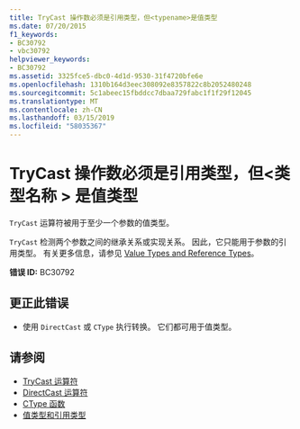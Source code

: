 ```yaml
---
title: TryCast 操作数必须是引用类型，但<typename>是值类型
ms.date: 07/20/2015
f1_keywords:
- BC30792
- vbc30792
helpviewer_keywords:
- BC30792
ms.assetid: 3325fce5-dbc0-4d1d-9530-31f4720bfe6e
ms.openlocfilehash: 1310b164d3eec308092e8357822c8b2052480248
ms.sourcegitcommit: 5c1abeec15fbddcc7dbaa729fabc1f1f29f12045
ms.translationtype: MT
ms.contentlocale: zh-CN
ms.lasthandoff: 03/15/2019
ms.locfileid: "58035367"
---
```

# <a name="trycast-operand-must-be-reference-type-but-typename-is-a-value-type"></a>TryCast 操作数必须是引用类型，但\<类型名称 > 是值类型
`TryCast` 运算符被用于至少一个参数的值类型。  
  
 `TryCast` 检测两个参数之间的继承关系或实现关系。 因此，它只能用于参数的引用类型。 有关更多信息，请参见 [Value Types and Reference Types](../../visual-basic/programming-guide/language-features/data-types/value-types-and-reference-types.md)。  
  
 **错误 ID:** BC30792  
  
## <a name="to-correct-this-error"></a>更正此错误  
  
-   使用 `DirectCast` 或 `CType` 执行转换。 它们都可用于值类型。  
  
## <a name="see-also"></a>请参阅

- [TryCast 运算符](../../visual-basic/language-reference/operators/trycast-operator.md)
- [DirectCast 运算符](../../visual-basic/language-reference/operators/directcast-operator.md)
- [CType 函数](../../visual-basic/language-reference/functions/ctype-function.md)
- [值类型和引用类型](../../visual-basic/programming-guide/language-features/data-types/value-types-and-reference-types.md)
